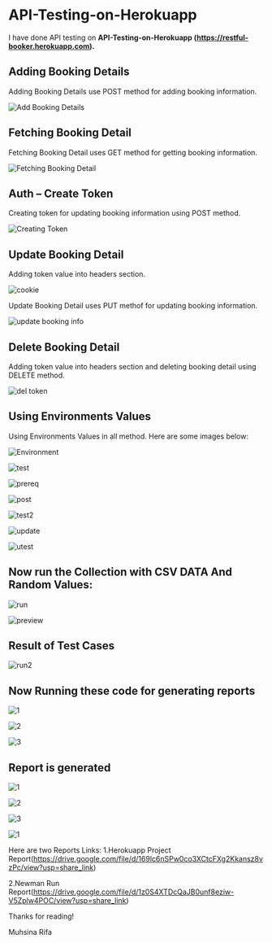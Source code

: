 # API-Testing-on-Herokuapp
I have done API testing on **API-Testing-on-Herokuapp (https://restful-booker.herokuapp.com).**

## Adding Booking Details

Adding Booking Details use POST method for adding booking information.

![Add Booking Details](https://github.com/muhsinarifa/API-Testing-on-Herokuapp/assets/44992957/4bd69e63-0868-48f8-8f05-fc72c6f92e9e)

## Fetching Booking Detail

Fetching Booking Detail uses GET method for getting booking information.

![Fetching Booking Detail](https://github.com/muhsinarifa/API-Testing-on-Herokuapp/assets/44992957/5a457c16-f6ef-450c-a063-487ebf86cb3a)

## Auth – Create Token

Creating token for updating booking information using POST method.

![Creating Token](https://github.com/muhsinarifa/API-Testing-on-Herokuapp/assets/44992957/6fff805c-e2c5-442a-88ae-7978be9a8d2b)

## Update Booking Detail

Adding token value into headers section.

![cookie](https://github.com/muhsinarifa/API-Testing-on-Herokuapp/assets/44992957/c543dff8-033e-4514-8c03-ad690a511d87)

Update Booking Detail uses PUT methof for updating booking information.

![update booking info](https://github.com/muhsinarifa/API-Testing-on-Herokuapp/assets/44992957/26eb18f3-ea91-42ac-832c-06a1ffaaa7fc)

## Delete Booking Detail

Adding token value into headers section and deleting booking detail using DELETE method.

![del token](https://github.com/muhsinarifa/API-Testing-on-Herokuapp/assets/44992957/7fafb4fc-bada-4b30-98bc-2156a99e19c5)

## Using Environments Values

Using Environments Values in all method. Here are some images below:

![Environment](https://github.com/muhsinarifa/API-Testing-on-Herokuapp/assets/44992957/0c78a05d-1fbc-486b-883c-930fde93d02e)

![test](https://github.com/muhsinarifa/API-Testing-on-Herokuapp/assets/44992957/3c4254e7-e99a-40b5-bb14-4697158da7f9)

![prereq](https://github.com/muhsinarifa/API-Testing-on-Herokuapp/assets/44992957/868665f0-00f8-478b-acc4-5b938db3e0c6)

![post](https://github.com/muhsinarifa/API-Testing-on-Herokuapp/assets/44992957/85b7f9f0-bf6d-4496-9bcb-7ca537f8efb5)

![test2](https://github.com/muhsinarifa/API-Testing-on-Herokuapp/assets/44992957/0e45a7a2-8a0a-4373-bf31-d01d14a45325)

![update](https://github.com/muhsinarifa/API-Testing-on-Herokuapp/assets/44992957/50477410-a4df-41e4-a307-4d0503dc422a)

![utest](https://github.com/muhsinarifa/API-Testing-on-Herokuapp/assets/44992957/3b6f8576-06f1-414e-bb05-07821157e89b)

## Now run the Collection with CSV DATA And Random Values:

![run](https://github.com/muhsinarifa/API-Testing-on-Herokuapp/assets/44992957/4b257bfd-927f-48a1-b9a2-77579633af73)

![preview](https://github.com/muhsinarifa/API-Testing-on-Herokuapp/assets/44992957/b7e2fd24-683f-4534-98d7-2f61d6e53552)

## Result of Test Cases

![run2](https://github.com/muhsinarifa/API-Testing-on-Herokuapp/assets/44992957/1f675b00-a7d8-4ebc-9562-85a4bc562d9e)

## Now Running these code for generating reports

![1](https://github.com/muhsinarifa/API-Testing-on-Herokuapp/assets/44992957/53ec38c2-1444-4fc2-af31-0d92c5eec2ec)

![2](https://github.com/muhsinarifa/API-Testing-on-Herokuapp/assets/44992957/b854a913-5a11-4a73-8920-8d878e4a49c6)

![3](https://github.com/muhsinarifa/API-Testing-on-Herokuapp/assets/44992957/9d9d12c2-2767-40ce-8d2f-c2f93ce54e8c)

## Report is generated

![1](https://github.com/muhsinarifa/API-Testing-on-Herokuapp/assets/44992957/b890412e-4aa6-43d6-9b09-65309c4330b3)

![2](https://github.com/muhsinarifa/API-Testing-on-Herokuapp/assets/44992957/8560fe88-8a88-487e-9a93-c8c4d92a148f)

![3](https://github.com/muhsinarifa/API-Testing-on-Herokuapp/assets/44992957/8b0800e6-d627-4dd2-8852-ca361169cbb3)

![1](https://github.com/muhsinarifa/API-Testing-on-Herokuapp/assets/44992957/bad8e4ff-a624-43ec-8e6a-3844c96937cf)

Here are two Reports Links:
  1.Herokuapp Project Report(https://drive.google.com/file/d/169lc6nSPw0co3XCtcFXg2Kkansz8vzPc/view?usp=share_link)
  
  2.Newman Run Report(https://drive.google.com/file/d/1z0S4XTDcQaJB0unf8eziw-V5Zplw4POC/view?usp=share_link)
  
  Thanks for reading!
  
  Muhsina Rifa
 





